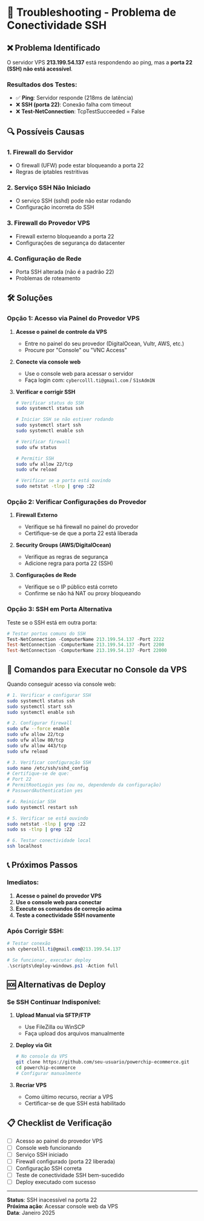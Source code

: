 # 🚨 Troubleshooting - Problema de Conectividade SSH

## ❌ Problema Identificado

O servidor VPS **213.199.54.137** está respondendo ao ping, mas a **porta 22 (SSH) não está acessível**.

### Resultados dos Testes:
- ✅ **Ping**: Servidor responde (218ms de latência)
- ❌ **SSH (porta 22)**: Conexão falha com timeout
- ❌ **Test-NetConnection**: TcpTestSucceeded = False

## 🔍 Possíveis Causas

### 1. Firewall do Servidor
- O firewall (UFW) pode estar bloqueando a porta 22
- Regras de iptables restritivas

### 2. Serviço SSH Não Iniciado
- O serviço SSH (sshd) pode não estar rodando
- Configuração incorreta do SSH

### 3. Firewall do Provedor VPS
- Firewall externo bloqueando a porta 22
- Configurações de segurança do datacenter

### 4. Configuração de Rede
- Porta SSH alterada (não é a padrão 22)
- Problemas de roteamento

## 🛠️ Soluções

### Opção 1: Acesso via Painel do Provedor VPS

1. **Acesse o painel de controle da VPS**
   - Entre no painel do seu provedor (DigitalOcean, Vultr, AWS, etc.)
   - Procure por "Console" ou "VNC Access"

2. **Conecte via console web**
   - Use o console web para acessar o servidor
   - Faça login com: `cybercolll.ti@gmail.com` / `S1sAdm1N`

3. **Verificar e corrigir SSH**
   ```bash
   # Verificar status do SSH
   sudo systemctl status ssh
   
   # Iniciar SSH se não estiver rodando
   sudo systemctl start ssh
   sudo systemctl enable ssh
   
   # Verificar firewall
   sudo ufw status
   
   # Permitir SSH
   sudo ufw allow 22/tcp
   sudo ufw reload
   
   # Verificar se a porta está ouvindo
   sudo netstat -tlnp | grep :22
   ```

### Opção 2: Verificar Configurações do Provedor

1. **Firewall Externo**
   - Verifique se há firewall no painel do provedor
   - Certifique-se de que a porta 22 está liberada

2. **Security Groups (AWS/DigitalOcean)**
   - Verifique as regras de segurança
   - Adicione regra para porta 22 (SSH)

3. **Configurações de Rede**
   - Verifique se o IP público está correto
   - Confirme se não há NAT ou proxy bloqueando

### Opção 3: SSH em Porta Alternativa

Teste se o SSH está em outra porta:

```powershell
# Testar portas comuns do SSH
Test-NetConnection -ComputerName 213.199.54.137 -Port 2222
Test-NetConnection -ComputerName 213.199.54.137 -Port 2200
Test-NetConnection -ComputerName 213.199.54.137 -Port 22000
```

## 🔧 Comandos para Executar no Console da VPS

Quando conseguir acesso via console web:

```bash
# 1. Verificar e configurar SSH
sudo systemctl status ssh
sudo systemctl start ssh
sudo systemctl enable ssh

# 2. Configurar firewall
sudo ufw --force enable
sudo ufw allow 22/tcp
sudo ufw allow 80/tcp
sudo ufw allow 443/tcp
sudo ufw reload

# 3. Verificar configuração SSH
sudo nano /etc/ssh/sshd_config
# Certifique-se de que:
# Port 22
# PermitRootLogin yes (ou no, dependendo da configuração)
# PasswordAuthentication yes

# 4. Reiniciar SSH
sudo systemctl restart ssh

# 5. Verificar se está ouvindo
sudo netstat -tlnp | grep :22
sudo ss -tlnp | grep :22

# 6. Testar conectividade local
ssh localhost
```

## 📞 Próximos Passos

### Imediatos:
1. **Acesse o painel do provedor VPS**
2. **Use o console web para conectar**
3. **Execute os comandos de correção acima**
4. **Teste a conectividade SSH novamente**

### Após Corrigir SSH:
```powershell
# Testar conexão
ssh cybercolll.ti@gmail.com@213.199.54.137

# Se funcionar, executar deploy
.\scripts\deploy-windows.ps1 -Action full
```

## 🆘 Alternativas de Deploy

### Se SSH Continuar Indisponível:

1. **Upload Manual via SFTP/FTP**
   - Use FileZilla ou WinSCP
   - Faça upload dos arquivos manualmente

2. **Deploy via Git**
   ```bash
   # No console da VPS
   git clone https://github.com/seu-usuario/powerchip-ecommerce.git
   cd powerchip-ecommerce
   # Configurar manualmente
   ```

3. **Recriar VPS**
   - Como último recurso, recriar a VPS
   - Certificar-se de que SSH está habilitado

## 📋 Checklist de Verificação

- [ ] Acesso ao painel do provedor VPS
- [ ] Console web funcionando
- [ ] Serviço SSH iniciado
- [ ] Firewall configurado (porta 22 liberada)
- [ ] Configuração SSH correta
- [ ] Teste de conectividade SSH bem-sucedido
- [ ] Deploy executado com sucesso

---

**Status**: SSH inacessível na porta 22  
**Próxima ação**: Acessar console web da VPS  
**Data**: Janeiro 2025